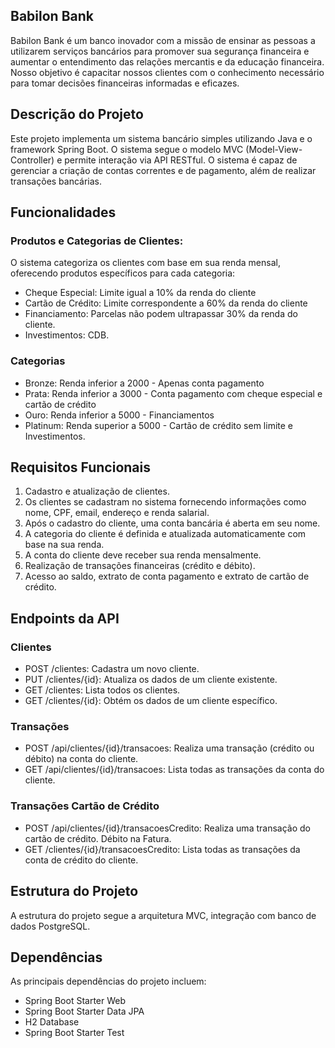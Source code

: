 ## Babilon Bank
Babilon Bank é um banco inovador com a missão de ensinar as pessoas a utilizarem serviços bancários para promover sua segurança financeira e aumentar o entendimento das relações mercantis e da educação financeira.
Nosso objetivo é capacitar nossos clientes com o conhecimento necessário para tomar decisões financeiras informadas e eficazes.

## Descrição do Projeto
Este projeto implementa um sistema bancário simples utilizando Java e o framework Spring Boot. O sistema segue o modelo MVC (Model-View-Controller) e permite interação via API RESTful. O sistema é capaz de gerenciar a criação de contas correntes e de pagamento, além de realizar transações bancárias.

## Funcionalidades

### Produtos e Categorias de Clientes:
O sistema categoriza os clientes com base em sua renda mensal, oferecendo produtos específicos para cada categoria:

- Cheque Especial: Limite igual a 10% da renda do cliente
- Cartão de Crédito: Limite correspondente a 60% da renda do cliente
- Financiamento: Parcelas não podem ultrapassar 30% da renda do cliente.
- Investimentos: CDB.

### Categorias
- Bronze: Renda inferior a 2000 - Apenas conta pagamento
- Prata: Renda inferior a 3000 - Conta pagamento com cheque especial e cartão de crédito
- Ouro: Renda inferior a 5000 - Financiamentos
- Platinum: Renda superior a 5000 - Cartão de crédito sem limite e Investimentos.

## Requisitos Funcionais
1. Cadastro e atualização de clientes.
2. Os clientes se cadastram no sistema fornecendo informações como nome, CPF, email, endereço e renda salarial.
3. Após o cadastro do cliente, uma conta bancária é aberta em seu nome.
4. A categoria do cliente é definida e atualizada automaticamente com base na sua renda.
5. A conta do cliente deve receber sua renda mensalmente.
6. Realização de transações financeiras (crédito e débito).
7. Acesso ao saldo, extrato de conta pagamento e extrato de cartão de crédito.

## Endpoints da API

### Clientes
- POST /clientes: Cadastra um novo cliente.
- PUT /clientes/{id}: Atualiza os dados de um cliente existente.
- GET /clientes: Lista todos os clientes.
- GET /clientes/{id}: Obtém os dados de um cliente específico.

### Transações
- POST /api/clientes/{id}/transacoes: Realiza uma transação (crédito ou débito) na conta do cliente.
- GET /api/clientes/{id}/transacoes: Lista todas as transações da conta do cliente.

### Transações Cartão de Crédito
- POST /api/clientes/{id}/transacoesCredito: Realiza uma transação do cartão de crédito. Débito na Fatura.
- GET /clientes/{id}/transacoesCredito: Lista todas as transações da conta de crédito do cliente.

## Estrutura do Projeto
A estrutura do projeto segue a arquitetura MVC, integração com banco de dados PostgreSQL.

## Dependências
As principais dependências do projeto incluem:

- Spring Boot Starter Web
- Spring Boot Starter Data JPA
- H2 Database
- Spring Boot Starter Test
